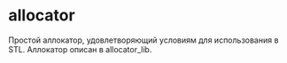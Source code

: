 # allocator
Простой аллокатор, удовлетворяющий условиям для использования в STL.
Аллокатор описан в allocator_lib.

